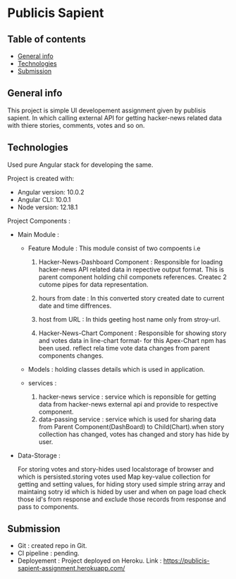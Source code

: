 # Publicis Sapient
## Table of contents
* [General info](#general-info)
* [Technologies](#technologies)
* [Submission](#submission)
## General info
This project is simple UI developement assignment given by publisis sapient.
In which calling external API for getting hacker-news related data with thiere stories, comments, votes and so on.

## Technologies
Used pure Angular stack for developing the same.

Project is created with:
* Angular version: 10.0.2
* Angular CLI: 10.0.1
* Node version: 12.18.1

Project Components : 

* Main Module :
    * Feature Module :
        This module consist of two compoents i.e
        1. Hacker-News-Dashboard Component : 
       Responsible for loading hacker-news API related data in repective output format. This is parent component holding chil componets references. Createc 2 cutome pipes for data representation.
         1. hours from date : In this converted story created date to current date and time diffrences.
         2. host from URL : In thids geeting host name only from  stroy-url.

        2. Hacker-News-Chart Component :
        Responsible for showing story and votes data in line-chart format- for this Apex-Chart npm has been used. reflect rela time vote data changes from parent components changes.
    
    * Models :
        holding classes details which is used in application.
    
    * services :
        1. hacker-news service : service which is reponsible for getting data from hacker-news external api and provide to respective component.
        2. data-passing service : service which is used for sharing data from Parent Component(DashBoard) to Child(Chart).when story collection has changed, votes has changed and story has hide by user.
    



* Data-Storage :
    
    For storing votes and story-hides used localstorage of browser and which is persisted.storing votes used Map key-value collection for getting and setting values, for hiding story used simple string array and maintaing sotry id which is hided by user and when on page load check those id's from response and exclude those records from response and pass to components.

## Submission

 * Git : created repo in Git.
 * CI pipeline : pending.
 * Deployement : Project deployed on Heroku. Link : https://publicis-sapient-assignment.herokuapp.com/
